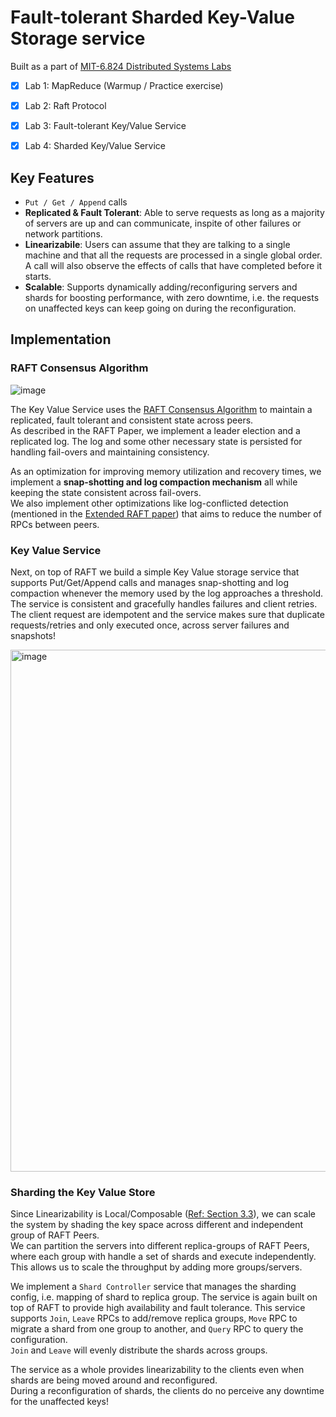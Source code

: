 # Fault-tolerant Sharded Key-Value Storage service

Built as a part of [MIT-6.824 Distributed Systems Labs](https://pdos.csail.mit.edu/6.824/)

- [x] Lab 1: MapReduce (Warmup / Practice exercise)
- [x] Lab 2: Raft Protocol
- [x] Lab 3: Fault-tolerant Key/Value Service
- [x] Lab 4: Sharded Key/Value Service


## Key Features
- `Put / Get / Append` calls
- **Replicated & Fault Tolerant**: Able to serve requests as long as a majority of servers are up and can communicate, inspite of other failures or network partitions.
- **Linearizabile**: Users can assume that they are talking to a single machine and that all the requests are processed in a single global order. A call will also observe the effects of calls that have completed before it starts. 
- **Scalable**: Supports dynamically adding/reconfiguring servers and shards for boosting performance, with zero downtime, i.e. the requests on unaffected keys can keep going on during the reconfiguration. 


## Implementation
### RAFT Consensus Algorithm
![image](https://github.com/RamneekSingh24/Raft-Sharded-KV/assets/74413910/6ab1baea-87fb-48a0-b979-d67c70c118c7)  

The Key Value Service uses the [RAFT Consensus Algorithm](https://web.stanford.edu/~ouster/cgi-bin/papers/raft-atc14) to maintain a replicated, fault tolerant and consistent state across peers.  
As described in the RAFT Paper, we implement a leader election and a replicated log. The log and some other necessary state is persisted for handling fail-overs and maintaining consistency.  

As an optimization for improving memory utilization and recovery times, we implement a **snap-shotting and log compaction mechanism** all while keeping the state consistent across fail-overs.  
We also implement other optimizations like log-conflicted detection (mentioned in the [Extended RAFT paper](https://web.stanford.edu/~ouster/cgi-bin/papers/raft-atc14)) that aims to reduce the number of RPCs between peers.  

### Key Value Service
Next, on top of RAFT we build a simple Key Value storage service that supports Put/Get/Append calls and manages snap-shotting and log compaction whenever the memory used by the log approaches a threshold.  
The service is consistent and gracefully handles failures and client retries. The client request are idempotent and the service makes sure that duplicate requests/retries and only executed once, across server failures and snapshots!

<img width="835" alt="image" src="https://github.com/RamneekSingh24/Raft-Sharded-KV/assets/74413910/e4a529e0-7c28-4ac7-93a2-69aa5e8ba64a">

### Sharding the Key Value Store
Since Linearizability is Local/Composable ([Ref: Section 3.3](http://www.cs.cmu.edu/~awing/publications/CMU-CS-88-120.pdf)), we can scale the system by shading the key space across different and independent group of RAFT Peers.  
We can partition the servers into different replica-groups of RAFT Peers, where each group with handle a set of shards and execute independently. This allows us to scale the throughput by adding more groups/servers.  

We implement a `Shard Controller` service that manages the sharding config, i.e. mapping of shard to replica group. 
The service is again built on top of RAFT to provide high availability and fault tolerance. This service supports `Join`, `Leave` RPCs to add/remove replica groups, `Move` RPC to migrate a shard from one group to another, and `Query` RPC to query the configuration.  
`Join` and `Leave` will evenly distribute the shards across groups.  

The service as a whole provides linearizability to the clients even when shards are being moved around and reconfigured.  
During a reconfiguration of shards, the clients do no perceive any downtime for the unaffected keys!
